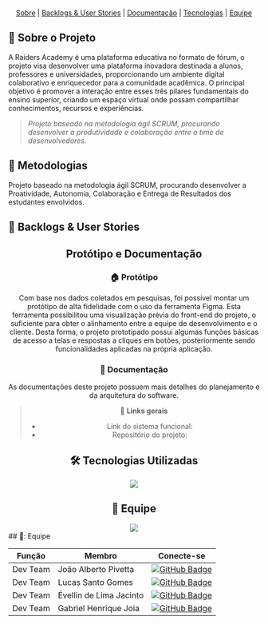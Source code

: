 <br id="topo">
<div align="center">
</div>

<p align="center">
  <a href=#sobre">Sobre</a>  |
  <a href=#backlog">Backlogs & User Stories</a>  |
  <a href=#documentacao"> Documentação</a>  |
  <a href=#tecnologias">Tecnologias</a>  |
  <a href=#equipe">Equipe</a>
</p>

## 📄 Sobre o Projeto
<span id="sobre">
A Raiders Academy é uma plataforma educativa no formato de fórum, o projeto visa desenvolver uma plataforma inovadora destinada a alunos, professores e universidades, proporcionando um ambiente digital colaborativo e enriquecedor para a comunidade acadêmica. O principal objetivo é promover a interação entre esses três pilares fundamentais do ensino superior, criando um espaço virtual onde possam compartilhar conhecimentos, recursos e experiências.


>_Projeto baseado na metodologia ágil SCRUM, procurando desenvolver a produtividade e colaboração entre o time de desenvolvedores._
  
## 📄 Metodologias
<span id="metodologias">
Projeto baseado na metodologia ágil SCRUM, procurando desenvolver a Proatividade, Autonomia, Colaboração e Entrega de Resultados dos estudantes envolvidos.

## 👷 Backlogs & User Stories
<div align="center">
<!--   <img src="requisitos.png"> -->
<!--   <img src="requisitosnf.png"> -->


## Protótipo e Documentação
### 🏠 Protótipo 
<span id="prototipo">
    Com base nos dados coletados em pesquisas, foi possível montar um protótipo de alta fidelidade com o uso da ferramenta Figma. Esta ferramenta possibilitou uma visualização prévia do front-end do projeto, o suficiente para obter o alinhamento entre a equipe de desenvolvimento e o cliente. Desta forma, o projeto prototipado possui algumas funções básicas de acesso a telas e respostas a cliques em botões, posteriormente sendo funcionalidades aplicadas na própria aplicação.
<!--     O acesso ao protótipo pode ser feito <a href="https://www.figma.com/proto/aoRbpLGfGNXeTD0hLtrsDr/Projeto-Integrador?node-id=0-1&t=P5UiG1z4EAXU1bLR-1">aqui</a> -->


### 📄 Documentação 
As documentações deste projeto possuem mais detalhes do planejamento e da arquitetura do software. 
<!-- Elas podem ser acessadas pelos links: [Documentação do projeto](documentacao_compras_pi.pdf)
E [Documentação ihc](ihc_compras.pdf). <br> -->

<span id="link">
    
> 🔗 **Links gerais** <br>
> - Link do sistema funcional: <!--- [clique aqui para acessar](https://projeto-mvc-restful-frontend.vercel.app) -->
> - Repositório do projeto: <!-- [clique aqui para acessar](https://github.com/thiago-diegoli/Projeto-MVC-RESTful) -->


## 🛠️ Tecnologias Utilizadas 
<span id="tecnologias">
    <p align="center">
      <a href="https://skillicons.dev">
    <img src="https://skillicons.dev/icons?i=html,css,js,nodejs,mongodb,vercel,vscode,figma" />
  </a>
</p>
</span>


## :busts_in_silhouette: Equipe

   <img src="user_stories.png">
</div>
## 👥: Equipe
<span id="equipe">

| Função          | Membro                   |  Conecte-se                  |
|-----------------|--------------------------|----------------------------------------------------------------------------------------------------------------------|
|   Dev Team      | João Alberto Pivetta     | [![GitHub Badge](https://img.shields.io/badge/GitHub-000000?style=flat&logo=github)](https://github.com/joaopivetta) |
|   Dev Team      | Lucas Santo Gomes        | [![GitHub Badge](https://img.shields.io/badge/GitHub-000000?style=flat&logo=github)](https://github.com/lucassantosgomes02) |
|   Dev Team      | Évellin de Lima Jacinto  | [![GitHub Badge](https://img.shields.io/badge/GitHub-000000?style=flat&logo=github)](https://github.com/evllinlima)  |
|   Dev Team      | Gabriel Henrique Joia    | [![GitHub Badge](https://img.shields.io/badge/GitHub-000000?style=flat&logo=github)](https://github.com/GabrielHJoia)|



